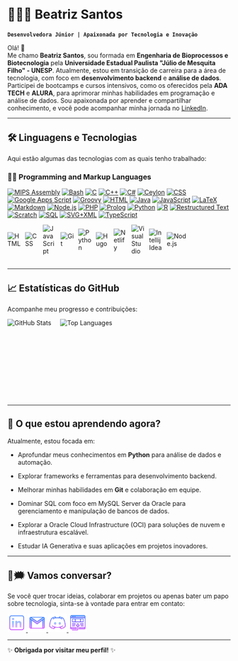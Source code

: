
# 👩🏾‍💻 Beatriz Santos  
**`Desenvolvedora Júnior | Apaixonada por Tecnologia e Inovação`**  

Olá! 👋  
Me chamo **Beatriz Santos**, sou formada em **Engenharia de Bioprocessos e Biotecnologia** pela **Universidade Estadual Paulista "Júlio de Mesquita Filho" - UNESP**. Atualmente, estou em transição de carreira para a área de tecnologia, com foco em **desenvolvimento backend** e **análise de dados**. 
Participei de bootcamps e cursos intensivos, como os oferecidos pela **ADA TECH** e **ALURA**, para aprimorar minhas habilidades em programação e análise de dados. Sou apaixonada por aprender e compartilhar conhecimento, e você pode acompanhar minha jornada no [LinkedIn](https://www.linkedin.com/in/beatrizssaurora).  

---

## 🛠️ **Linguagens e Tecnologias**  

Aqui estão algumas das tecnologias com as quais tenho trabalhado:  

<h3>👨‍💻 Programming and Markup Languages</h3>
 <p>
      <a href="https://github.com/search?q=user%3ADenverCoder1+language%3Aassembly"><img alt="MIPS Assembly" src="https://custom-icon-badges.demolab.com/badge/Assembly-525252.svg?logo=asm-hex&logoColor=white"></a>
      <a href="https://github.com/search?q=user%3ADenverCoder1+language%3Abash"><img alt="Bash" src="https://img.shields.io/badge/Bash-121011.svg?logo=gnu-bash&logoColor=white"></a>
      <a href="https://github.com/search?q=user%3ADenverCoder1+language%3Ac"><img alt="C" src="https://custom-icon-badges.demolab.com/badge/C-03599C.svg?logo=c-in-hexagon&logoColor=white"></a>
      <a href="https://github.com/search?q=user%3ADenverCoder1+language%3Acpp"><img alt="C++" src="https://custom-icon-badges.demolab.com/badge/C++-9C033A.svg?logo=cpp2&logoColor=white"></a>
      <a href="https://github.com/search?q=user%3ADenverCoder1+language%3Acsharp"><img alt="C#" src="https://custom-icon-badges.demolab.com/badge/C%23-68217A.svg?logo=cs2&logoColor=white"></a>
      <a href="https://github.com/search?q=user%3ADenverCoder1+language%3Aceylon"><img alt="Ceylon" src="https://custom-icon-badges.demolab.com/badge/Ceylon-E39842.svg?logo=ceylon&logoColor=white"></a>
      <a href="https://github.com/search?q=user%3ADenverCoder1+language%3Acss"><img alt="CSS" src="https://img.shields.io/badge/CSS-1572B6.svg?logo=css3&logoColor=white"></a>
      <a href="https://github.com/search?q=user%3ADenverCoder1+language%3Ags"><img alt="Google Apps Script" src="https://custom-icon-badges.demolab.com/badge/Google%20Apps%20Script-02569B.svg?logo=gs&logoColor=white"></a>
      <a href="https://github.com/search?q=user%3ADenverCoder1+language%3Agroovy"><img alt="Groovy" src="https://custom-icon-badges.demolab.com/badge/Groovy-4298B8.svg?logo=apachegroovy&logoColor=white"></a>
      <a href="https://github.com/search?q=user%3ADenverCoder1+language%3Ahtml"><img alt="HTML" src="https://img.shields.io/badge/HTML-E34F26.svg?logo=html5&logoColor=white"></a>
      <a href="https://github.com/search?q=user%3ADenverCoder1+language%3Ajava"><img alt="Java" src="https://custom-icon-badges.demolab.com/badge/Java-007396.svg?logo=java&logoColor=white"></a>
      <a href="https://github.com/search?q=user%3ADenverCoder1+language%3Ajavascript"><img alt="JavaScript" src="https://img.shields.io/badge/JavaScript-F7DF1E.svg?logo=javascript&logoColor=black"></a>
      <a href="https://github.com/search?q=user%3ADenverCoder1+language%3Atex"><img alt="LaTeX" src="https://img.shields.io/badge/LaTeX-008080.svg?logo=LaTeX&logoColor=white"></a>
      <a href="https://github.com/search?q=user%3ADenverCoder1+language%3Amarkdown"><img alt="Markdown" src="https://img.shields.io/badge/Markdown-000000.svg?logo=markdown&logoColor=white"></a>
      <a href="https://github.com/search?q=user%3ADenverCoder1+language%3Ajavascript"><img alt="Node.js" src="https://img.shields.io/badge/Node.js-43853D.svg?logo=node.js&logoColor=white"></a>
      <a href="https://github.com/search?q=user%3ADenverCoder1+language%3Aphp"><img alt="PHP" src="https://img.shields.io/badge/PHP-777BB4.svg?logo=php&logoColor=white"></a>
      <a href="https://github.com/search?q=user%3ADenverCoder1+language%3Aprolog"><img alt="Prolog" src="https://custom-icon-badges.demolab.com/badge/Prolog-E61B23.svg?logo=swi-prolog&logoColor=white"></a>
      <a href="https://github.com/search?q=user%3ADenverCoder1+language%3Apython"><img alt="Python" src="https://img.shields.io/badge/Python-14354C.svg?logo=python&logoColor=white"></a>
      <a href="https://github.com/search?q=user%3ADenverCoder1+language%3Ar"><img alt="R" src="https://img.shields.io/badge/R-276DC3.svg?logo=r&logoColor=white"></a>
      <a href="https://github.com/search?q=user%3ADenverCoder1+language%3Arst"><img alt="Restructured Text" src="https://img.shields.io/badge/Restructured Text-3a4148.svg?logo=readthedocs&logoColor=white"></a>
      <a href="https://github.com/search?q=user%3ADenverCoder1+language%3Ascratch"><img alt="Scratch" src="https://img.shields.io/badge/Scratch-4D97FF.svg?logo=scratch&logoColor=white"></a>
      <a href="https://github.com/search?q=user%3ADenverCoder1+language%3Asql"><img alt="SQL" src="https://custom-icon-badges.demolab.com/badge/SQL-025E8C.svg?logo=database&logoColor=white"></a>
      <a href="https://github.com/search?q=user%3ADenverCoder1+language%3Asvg"><img alt="SVG+XML" src="https://img.shields.io/badge/SVG%2BXML-e0982c.svg?logo=svg&logoColor=white"></a>
      <a href="https://github.com/search?q=user%3ADenverCoder1+language%3AtypeScript"><img alt="TypeScript" src="https://img.shields.io/badge/TypeScript-007ACC.svg?logo=typescript&logoColor=white"></a>
  </p>


<div style="display: flex; align-items: center; gap: 10px;">
  <img 
      alt="HTML" 
      title="HTML" 
      width="30px" 
      src="https://cdn.jsdelivr.net/gh/devicons/devicon@latest/icons/html5/html5-original.svg" 
  />
  <img 
      alt="CSS" 
      title="CSS" 
      width="30px" 
      src="https://cdn.jsdelivr.net/gh/devicons/devicon@latest/icons/css3/css3-original.svg" 
  />
  <img 
      alt="JavaScript" 
      title="JavaScript" 
      width="30px" 
      src="https://cdn.jsdelivr.net/gh/devicons/devicon@latest/icons/javascript/javascript-original.svg" 
  />
  <img 
      alt="Git" 
      title="Git" 
      width="30px" 
      src="https://cdn.jsdelivr.net/gh/devicons/devicon@latest/icons/git/git-original.svg" 
  />
  <img 
      alt="Python" 
      title="Python" 
      width="30px" 
      src="https://cdn.jsdelivr.net/gh/devicons/devicon@latest/icons/python/python-original.svg" 
  />
  <img 
      alt="Hugo" 
      title="Hugo" 
      width="30px" 
      src="https://cdn.jsdelivr.net/gh/devicons/devicon@latest/icons/hugo/hugo-original.svg" 
  />  
  <img 
      alt="Netlify" 
      title="Netlify" 
      width="30px" 
      src="https://img.icons8.com/?size=100&id=sBo1RJ3rjbje&format=png&color=000000"
  />  
  <img 
      alt="Visual Studio" 
      title="Visual Studio" 
      width="30px" 
      src="https://img.icons8.com/?size=100&id=y7WGoWNuIWac&format=png&color=000000"
  />
  <img 
      alt="Intellij Idea" 
      title="Intellij Idea" 
      width="30px" 
      src="https://img.icons8.com/?size=100&id=61466&format=png&color=000000"
  />
  <img 
      alt="Node.js" 
      title="Node.js" 
      width="50px" 
      src="https://img.icons8.com/?size=100&id=54087&format=png&color=000000" 
  />  
</div>  

<br/>

---

## 📈 **Estatísticas do GitHub**  

Acompanhe meu progresso e contribuições:  

<div style="display: flex; align-items: center; gap: 20px;">
  <img 
      alt="GitHub Stats" 
      height="180" 
      src="https://github-readme-stats.vercel.app/api?username=beatrizssaurora&show_icons=true&theme=tokyonight&include_all_commits=true&locale=pt-br" 
  />
  <img 
      alt="Top Languages" 
      height="180" 
      src="https://github-readme-stats.vercel.app/api/top-langs/?username=beatrizssaurora&theme=tokyonight&layout=compact&custom_title=Tecnologias&langs_count=9" 
  />
</div>  

---

## 🌱 **O que estou aprendendo agora?**  

Atualmente, estou focada em:  
- Aprofundar meus conhecimentos em **Python** para análise de dados e automação.  
- Explorar frameworks e ferramentas para desenvolvimento backend.  
- Melhorar minhas habilidades em **Git** e colaboração em equipe.  
- Dominar SQL com foco em MySQL Server da Oracle para gerenciamento e manipulação de bancos de dados.

-  Explorar a Oracle Cloud Infrastructure (OCI) para soluções de nuvem e infraestrutura escalável.

- Estudar IA Generativa e suas aplicações em projetos inovadores.

---

## 📲🗯️ **Vamos conversar?**  

Se você quer trocar ideias, colaborar em projetos ou apenas bater um papo sobre tecnologia, sinta-se à vontade para entrar em contato:  

 <a href="https://www.linkedin.com/in/beatrizssaurora/">
  <img width="42px" alt="LinkedIn" title="LinkedIn" src="images/icons8-linkedin-64.png">
</a>
<a href="mailto:beatrizssaurora@gmail.com" title="beatrizssaurora@gmail.com">
  <img width="42px" src="images/icons8-gmail-64.png" alt="Ícone do Gmail">
</a>
<a href="beatriz02627" alt="Usuário do Discord" title="beatriz02627">
  <img width="42px" src="images/icons8-logo-discord-64.png" alt="Ícone do Discord">
</a>
<a href="https://my-website-beatriz-santos.netlify.app/" alt="site" title="Portfólio">
  <img width="42px" src="images/icons8-abrir-no-navegador-64.png" alt="Portfólio">
</a>

---
✨ **Obrigada por visitar meu perfil!** ✨  

